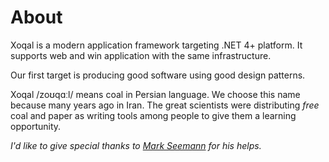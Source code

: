 About
=====
Xoqal is a modern application framework targeting .NET 4+ platform. It supports web and win application with the same infrastructure.

Our first target is producing good software using good design patterns.

Xoqal /zoʊqɑːl/ means coal in Persian language. We choose this name because many years ago in Iran. The great scientists were distributing *free* coal and paper as writing tools among people to give them a learning opportunity.

*I'd like to give special thanks to [Mark Seemann](http://blog.ploeh.dk/) for his helps.*
